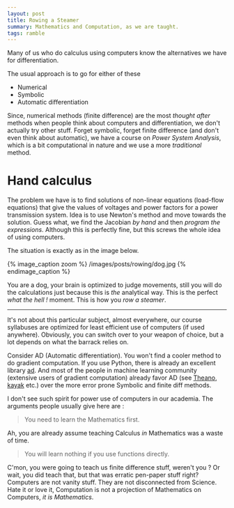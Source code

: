 ```yaml
---
layout: post
title: Rowing a Steamer
summary: Mathematics and Computation, as we are taught.
tags: ramble
---
```


<span class="dropcap">M</span>any of us who do calculus using computers know the
alternatives we have for differentiation.

The usual approach is to go for either of these

- Numerical
- Symbolic
- Automatic differentiation

Since, numerical methods (finite difference) are the most *thought after*
methods when people think about computers and differentiation, we don't actually
try other stuff. Forget symbolic, forget finite difference (and don't even think
about automatic), we have a course on *Power System Analysis*, which is a bit
computational in nature and we use a more *traditional* method.

# Hand calculus

The problem we have is to find solutions of non-linear equations (load-flow
equations) that give the values of voltages and power factors for a power
transmission system. Idea is to use Newton's method and move towards the
solution. Guess what, we find the Jacobian *by hand* and then *program the
expressions*. Although this is perfectly fine, but this screws the whole idea of
using computers.

The situation is exactly as in the image below.

{% image_caption zoom %}
/images/posts/rowing/dog.jpg
{% endimage_caption %}

You are a dog, your brain is optimized to judge movements, still you will do the
calculations just because this is *the* analytical way. This is the perfect
*what the hell !* moment. This is how you *row a steamer*.

---

It's not about this particular subject, almost everywhere, our course syllabuses
are optimized for least efficient use of computers (if used anywhere).
Obviously, you can switch over to your weapon of choice, but a lot depends on
what the barrack relies on.

Consider AD (Automatic differentiation). You won't find a cooler method to do
gradient computation. If you use Python, there is already an excellent library
[ad](https://pypi.python.org/pypi/ad). And most of the people in machine
learning community (extensive users of gradient computation) already favor AD
(see [Theano](https://github.com/Theano/Theano),
[kayak](https://github.com/HIPS/Kayak) etc.) over the more error prone Symbolic
and finite diff methods.

I don't see such spirit for power use of computers in our academia. The
arguments people usually give here are :

> You need to learn the Mathematics first.

Ah, you are already assume teaching Calculus *in* Mathematics was a waste of
time.

> You will learn nothing if you use functions directly.

C'mon, you were going to teach us finite difference stuff, weren't you ? Or
wait, you did teach that, but that was erratic pen-paper stuff right? Computers
are not vanity stuff. They are not disconnected from Science. Hate it or love
it, Computation is not a projection of Mathematics on Computers, *it is
Mathematics*.
